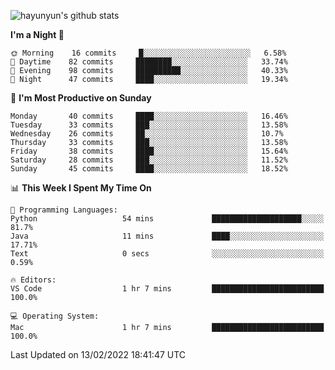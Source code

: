 
![hayunyun's github stats](https://github-readme-stats.vercel.app/api?username=hayunyun&show_icons=true)


<!--START_SECTION:waka-->
**I'm a Night 🦉** 

```text
🌞 Morning    16 commits     █░░░░░░░░░░░░░░░░░░░░░░░░   6.58% 
🌆 Daytime    82 commits     ████████░░░░░░░░░░░░░░░░░   33.74% 
🌃 Evening    98 commits     ██████████░░░░░░░░░░░░░░░   40.33% 
🌙 Night      47 commits     ████░░░░░░░░░░░░░░░░░░░░░   19.34%

```
📅 **I'm Most Productive on Sunday** 

```text
Monday       40 commits     ████░░░░░░░░░░░░░░░░░░░░░   16.46% 
Tuesday      33 commits     ███░░░░░░░░░░░░░░░░░░░░░░   13.58% 
Wednesday    26 commits     ██░░░░░░░░░░░░░░░░░░░░░░░   10.7% 
Thursday     33 commits     ███░░░░░░░░░░░░░░░░░░░░░░   13.58% 
Friday       38 commits     ████░░░░░░░░░░░░░░░░░░░░░   15.64% 
Saturday     28 commits     ███░░░░░░░░░░░░░░░░░░░░░░   11.52% 
Sunday       45 commits     ████░░░░░░░░░░░░░░░░░░░░░   18.52%

```


📊 **This Week I Spent My Time On** 

```text
💬 Programming Languages: 
Python                   54 mins             ████████████████████░░░░░   81.7% 
Java                     11 mins             ████░░░░░░░░░░░░░░░░░░░░░   17.71% 
Text                     0 secs              ░░░░░░░░░░░░░░░░░░░░░░░░░   0.59%

🔥 Editors: 
VS Code                  1 hr 7 mins         █████████████████████████   100.0%

💻 Operating System: 
Mac                      1 hr 7 mins         █████████████████████████   100.0%

```


 Last Updated on 13/02/2022 18:41:47 UTC
<!--END_SECTION:waka-->

<!--
**hayunyun/hayunyun** is a ✨ _special_ ✨ repository because its `README.md` (this file) appears on your GitHub profile.

Here are some ideas to get you started:

- 🔭 I’m currently working on ...
- 🌱 I’m currently learning ...
- 👯 I’m looking to collaborate on ...
- 🤔 I’m looking for help with ...
- 💬 Ask me about ...
- 📫 How to reach me: ...
- 😄 Pronouns: ...
- ⚡ Fun fact: ...
-->
